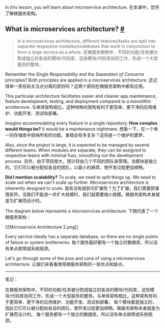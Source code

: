 In this lesson, you will learn about microservice architecture.
在本课中，您将了解微服务架构。

## What is microservices architecture? [#](https://www.educative.io/courses/web-application-software-architecture-101/gxpGnmG7zBr#What-is-microservices-architecture?)

> In a microservices architecture, different features/tasks are split into separate respective modules/codebases that work in conjunction to form a large service as a whole.
> 在微服务架构中，不同的功能/任务被分割成独立的各自的模块/代码库，这些模块/代码库协同工作，形成一个大型服务的整体。

Remember the _Single Responsibility_ and the _Separation of Concerns_ principles? Both principles are applied in a microservices architecture.
还记得单一责任和关注点分离的原则吗？这两个原则在微服务架构中都有应用。

This particular architecture facilitates easier and cleaner app maintenance, feature development, testing, and deployment compared to a monolithic architecture.
与单体架构相比，这种特殊的架构有利于更简单、更干净的应用维护、功能开发、测试和部署。

Imagine accommodating every feature in a single repository. **How complex would things be?** It would be a maintenance nightmare.
想象一下，在一个单一的存储库中容纳所有的功能。事情会有多复杂？这将是一个维护的噩梦。

Also, since the project is large, it is expected to be managed by several different teams. When modules are separate, they can be assigned to respective teams with minimal fuss, smoothing out the development process.
另外，由于项目很大，预计将由几个不同的团队来管理。当模块是独立的，它们可以被分配给各自的团队，以最小的麻烦，使开发过程更加顺畅。

**Did I mention scalability?** To scale, we need to split things up. We need to scale out when we can't scale up further. Microservices architecture is inherently designed to scale.
我有没有提到可扩展性？为了扩展，我们需要把事情拆开。当我们不能进一步扩大规模时，我们就需要缩小规模。微服务架构本身就是为扩展而设计的。

The diagram below represents a microservices architecture:
下图代表了一个微服务架构：

![[Microservice Architecture 2.png]]

Every service ideally has a separate database, so there are no single points of failure or system bottlenecks.
每个服务最好都有一个独立的数据库，所以没有单点故障或系统瓶颈。

Let's go through some of the pros and cons of using a microservices architecture.
让我们来看看使用微服务架构的一些优点和缺点。

---

笔记：

在微服务架构中，不同的功能/任务被分割成独立的各自的模块/代码库，这些模块/代码库协同工作，形成一个大型服务的整体。与单体架构相比，这种架构有利于更简单、更干净的应用维护、功能开发、测试和部署。
每个模块都是独立的，因此它们可以被分配给各自的团队，使开发过程更加顺畅。微服务架构本身就是为扩展而设计的。
每个服务都有一个独立的数据库，所以没有单点故障或系统瓶颈。
